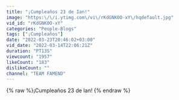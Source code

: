 ```yaml
---
title: "¡Cumpleaños 23 de Ian!"
image: "https:\/\/i.ytimg.com\/vi\/rKdGNK0O-xY\/hqdefault.jpg"
vid_id: "rKdGNK0O-xY"
categories: "People-Blogs"
tags: ["¡Cumpleaños"]
date: "2022-03-23T20:46:02+03:00"
vid_date: "2022-03-14T22:06:21Z"
duration: "PT13S"
viewcount: "1957"
likeCount: "183"
dislikeCount: ""
channel: "TEAM FAMEND"
---
```

{% raw %}¡Cumpleaños 23 de Ian! {% endraw %}
